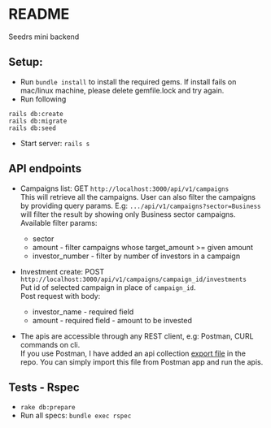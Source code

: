 # README

Seedrs mini backend

## Setup:

* Run `bundle install` to install the required gems. If install fails on mac/linux machine, please delete gemfile.lock and try again.
* Run following
```
rails db:create
rails db:migrate
rails db:seed
```

* Start server: `rails s`

## API endpoints

* Campaigns list: GET `http://localhost:3000/api/v1/campaigns`  
This will retrieve all the campaigns. User can also filter the campaigns by providing query params. 
E.g: `.../api/v1/campaigns?sector=Business` will filter the result by showing only
Business sector campaigns.  
Available filter params: 
  * sector
  * amount - filter campaigns whose target_amount >= given amount
  * investor_number - filter by number of investors in a campaign


* Investment create: POST `http://localhost:3000/api/v1/campaigns/campaign_id/investments`  
Put id of selected campaign in place of `campaign_id`.  
Post request with body:  
  * investor_name - required field
  * amount - required field - amount to be invested


* The apis are accessible through any REST client, e.g: Postman, CURL commands on cli.  
If you use Postman, I have added an api collection [export file](https://github.com/amit-khan/seedrs_app/blob/master/Seedrs.postman_collection.json) in the repo.
You can simply import this file from Postman app and run the apis.

## Tests - Rspec

* `rake db:prepare`
* Run all specs: `bundle exec rspec`

